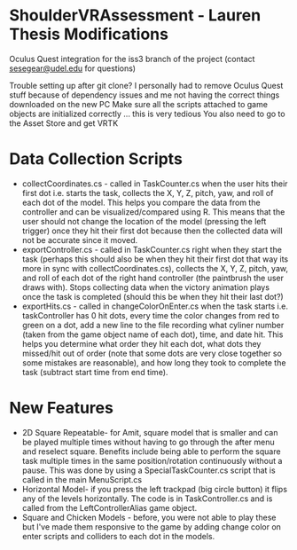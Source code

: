 # ShoulderVRAssessment - Lauren Thesis Modifications
Oculus Quest integration for the iss3 branch of the project (contact sesegear@udel.edu for questions)

Trouble setting up after git clone? 
I personally had to remove Oculus Quest stuff because of dependency issues and me not having the correct things downloaded on the new PC
Make sure all the scripts attached to game objects are initialized correctly ... this is very tedious
You also need to go to the Asset Store and get VRTK

# Data Collection Scripts
* collectCoordinates.cs - called in TaskCounter.cs when the user hits their first dot i.e. starts the task, collects the X, Y, Z, pitch, yaw, and roll of each dot of the model. This helps you compare the data from the controller and can be visualized/compared using R. This means that the user should not change the location of the model (pressing the left trigger) once they hit their first dot because then the collected data will not be accurate since it moved. 
* exportController.cs - called in TaskCounter.cs right when they start the task (perhaps this should also be when they hit their first dot that way its more in sync with collectCoordinates.cs), collects the X, Y, Z, pitch, yaw, and roll of each dot of the right hand controller (the paintbrush the user draws with). Stops collecting data when the victory animation plays once the task is completed (should this be when they hit their last dot?)
* exportHits.cs - called in changeColorOnEnter.cs when the task starts i.e. taskController has 0 hit dots, every time the color changes from red to green on a dot, add a new line to the file recording what cyliner number (taken from the game object name of each dot), time, and date hit. This helps you determine what order they hit each dot, what dots they missed/hit out of order (note that some dots are very close together so some mistakes are reasonable), and how long they took to complete the task (subtract start time from end time). 

# New Features
* 2D Square Repeatable- for Amit, square model that is smaller and can be played multiple times without having to go through the after menu and reselect square. Benefits include being able to perform the square task multiple times in the same position/rotation continuously without a pause. This was done by using a SpecialTaskCounter.cs script that is called in the main MenuScript.cs
* Horizontal Model- if you press the left trackpad (big circle button) it flips any of the levels horizontally. The code is in TaskController.cs and is called from the LeftControllerAlias game object.
* Square and Chicken Models - before, you were not able to play these but I've made them responsive to the game by adding change color on enter scripts and colliders to each dot in the models. 
